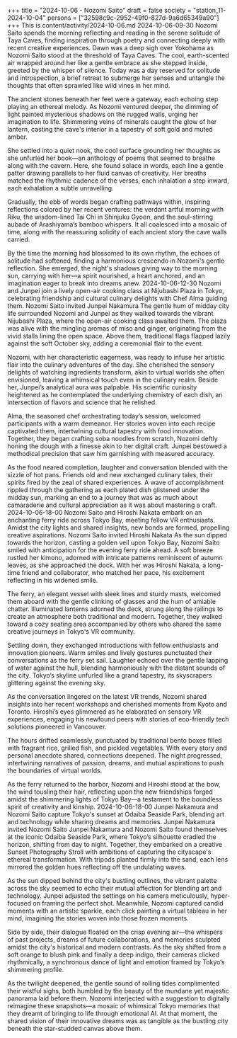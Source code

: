 +++
title = "2024-10-06 - Nozomi Saito"
draft = false
society = "station_11-2024-10-04"
persons = ["32598c9c-2952-49f0-827d-9a6d65349a90"]
+++
This is content/activity/2024-10-06.md
2024-10-06-09-30
Nozomi Saito spends the morning reflecting and reading in the serene solitude of Taya Caves, finding inspiration through poetry and connecting deeply with recent creative experiences.
Dawn was a deep sigh over Yokohama as Nozomi Saito stood at the threshold of Taya Caves. The cool, earth-scented air wrapped around her like a gentle embrace as she stepped inside, greeted by the whisper of silence. Today was a day reserved for solitude and introspection, a brief retreat to submerge her senses and untangle the thoughts that often sprawled like wild vines in her mind.

The ancient stones beneath her feet were a gateway, each echoing step playing an ethereal melody. As Nozomi ventured deeper, the dimming of light painted mysterious shadows on the rugged walls, urging her imagination to life. Shimmering veins of minerals caught the glow of her lantern, casting the cave's interior in a tapestry of soft gold and muted amber.

She settled into a quiet nook, the cool surface grounding her thoughts as she unfurled her book—an anthology of poems that seemed to breathe along with the cavern. Here, she found solace in words, each line a gentle patter drawing parallels to her fluid canvas of creativity. Her breaths matched the rhythmic cadence of the verses, each inhalation a step inward, each exhalation a subtle unravelling.

Gradually, the ebb of words began crafting pathways within, inspiring reflections colored by her recent ventures: the verdant artful morning with Riku, the wisdom-lined Tai Chi in Shinjuku Gyoen, and the soul-stirring aubade of Arashiyama’s bamboo whispers. It all coalesced into a mosaic of time, along with the reassuring solidity of each ancient story the cave walls carried.

By the time the morning had blossomed to its own rhythm, the echoes of solitude had softened, finding a harmonious crescendo in Nozomi's gentle reflection. She emerged, the night's shadows giving way to the morning sun, carrying with her—a spirit nourished, a heart anchored, and an imagination eager to break into dreams anew.
2024-10-06-12-30
Nozomi and Junpei join a lively open-air cooking class at Nijubashi Plaza in Tokyo, celebrating friendship and cultural culinary delights with Chef Alma guiding them.
Nozomi Saito invited Junpei Nakamura
The gentle hum of midday city life surrounded Nozomi and Junpei as they walked towards the vibrant Nijubashi Plaza, where the open-air cooking class awaited them. The plaza was alive with the mingling aromas of miso and ginger, originating from the vivid stalls lining the open space. Above them, traditional flags flapped lazily against the soft October sky, adding a ceremonial flair to the event.

Nozomi, with her characteristic eagerness, was ready to infuse her artistic flair into the culinary adventures of the day. She cherished the sensory delights of watching ingredients transform, akin to virtual worlds she often envisioned, leaving a whimsical touch even in the culinary realm. Beside her, Junpei’s analytical aura was palpable. His scientific curiosity heightened as he contemplated the underlying chemistry of each dish, an intersection of flavors and science that he relished.

Alma, the seasoned chef orchestrating today’s session, welcomed participants with a warm demeanor. Her stories woven into each recipe captivated them, intertwining cultural tapestry with food innovation. Together, they began crafting soba noodles from scratch, Nozomi deftly honing the dough with a finesse akin to her digital craft. Junpei bestowed a methodical precision that saw him garnishing with measured accuracy.

As the food neared completion, laughter and conversation blended with the sizzle of hot pans. Friends old and new exchanged culinary tales, their spirits fired by the zeal of shared experiences. A wave of accomplishment rippled through the gathering as each plated dish glistened under the midday sun, marking an end to a journey that was as much about camaraderie and cultural appreciation as it was about mastering a craft.
2024-10-06-18-00
Nozomi Saito and Hiroshi Nakata embark on an enchanting ferry ride across Tokyo Bay, meeting fellow VR enthusiasts. Amidst the city lights and shared insights, new bonds are formed, propelling creative aspirations.
Nozomi Saito invited Hiroshi Nakata
As the sun dipped towards the horizon, casting a golden veil upon Tokyo Bay, Nozomi Saito smiled with anticipation for the evening ferry ride ahead. A soft breeze rustled her kimono, adorned with intricate patterns reminiscent of autumn leaves, as she approached the dock. With her was Hiroshi Nakata, a long-time friend and collaborator, who matched her pace, his excitement reflecting in his widened smile.

The ferry, an elegant vessel with sleek lines and sturdy masts, welcomed them aboard with the gentle clinking of glasses and the hum of amiable chatter. Illuminated lanterns adorned the deck, strung along the railings to create an atmosphere both traditional and modern. Together, they walked toward a cozy seating area accompanied by others who shared the same creative journeys in Tokyo's VR community.

Settling down, they exchanged introductions with fellow enthusiasts and innovation pioneers. Warm smiles and lively gestures punctuated their conversations as the ferry set sail. Laughter echoed over the gentle lapping of water against the hull, blending harmoniously with the distant sounds of the city. Tokyo’s skyline unfurled like a grand tapestry, its skyscrapers glittering against the evening sky.

As the conversation lingered on the latest VR trends, Nozomi shared insights into her recent workshops and cherished moments from Kyoto and Toronto. Hiroshi’s eyes glimmered as he elaborated on sensory VR experiences, engaging his newfound peers with stories of eco-friendly tech solutions pioneered in Vancouver.

The hours drifted seamlessly, punctuated by traditional bento boxes filled with fragrant rice, grilled fish, and pickled vegetables. With every story and personal anecdote shared, connections deepened. The night progressed, intertwining narratives of passion, dreams, and mutual aspirations to push the boundaries of virtual worlds.

As the ferry returned to the harbor, Nozomi and Hiroshi stood at the bow, the wind tousling their hair, reflecting upon the new friendships forged amidst the shimmering lights of Tokyo Bay—a testament to the boundless spirit of creativity and kinship.
2024-10-06-18-00
Junpei Nakamura and Nozomi Saito capture Tokyo's sunset at Odaiba Seaside Park, blending art and technology while sharing dreams and memories.
Junpei Nakamura invited Nozomi Saito
Junpei Nakamura and Nozomi Saito found themselves at the iconic Odaiba Seaside Park, where Tokyo’s silhouette cradled the horizon, shifting from day to night. Together, they embarked on a creative Sunset Photography Stroll with ambitions of capturing the cityscape's ethereal transformation. With tripods planted firmly into the sand, each lens mirrored the golden hues reflecting off the undulating waves.

As the sun dipped behind the city's bustling outlines, the vibrant palette across the sky seemed to echo their mutual affection for blending art and technology. Junpei adjusted the settings on his camera meticulously, hyper-focused on framing the perfect shot. Meanwhile, Nozomi captured candid moments with an artistic sparkle, each click painting a virtual tableau in her mind, imagining the stories woven into those frozen moments.

Side by side, their dialogue floated on the crisp evening air—the whispers of past projects, dreams of future collaborations, and memories sculpted amidst the city's historical and modern contrasts. As the sky shifted from a soft orange to blush pink and finally a deep indigo, their cameras clicked rhythmically, a synchronous dance of light and emotion framed by Tokyo’s shimmering profile.

As the twilight deepened, the gentle sound of rolling tides complimented their wistful sighs, both humbled by the beauty of the mundane yet majestic panorama laid before them. Nozomi interjected with a suggestion to digitally reimagine these snapshots—a mosaic of whimsical Tokyo memories that they dreamt of bringing to life through emotional AI. At that moment, the shared vision of their innovative dreams was as tangible as the bustling city beneath the star-studded canvas above them.
